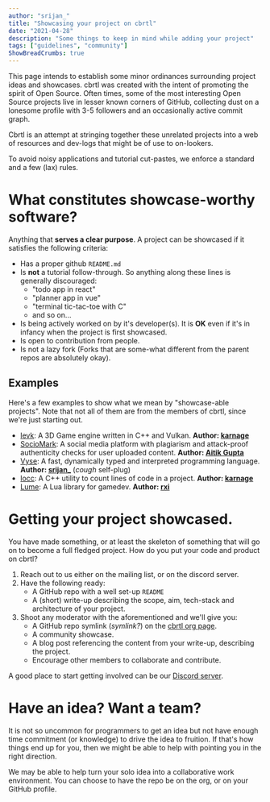 ```yaml
---
author: "srijan_"
title: "Showcasing your project on cbrtl"
date: "2021-04-28"
description: "Some things to keep in mind while adding your project"
tags: ["guidelines", "community"]
ShowBreadCrumbs: true 
---
```


This page intends to establish some minor ordinances surrounding project ideas and showcases.
cbrtl was created with the intent of promoting the spirit of Open Source.
Often times, some of the most interesting Open Source projects live in lesser known corners of GitHub,
collecting dust on a lonesome profile with 3-5 followers and an occasionally active commit graph.

Cbrtl is an attempt at stringing together these unrelated projects into a web of resources and dev-logs
that might be of use to on-lookers.

To avoid noisy applications and tutorial cut-pastes, we enforce a standard and a few (lax) rules.

# What constitutes showcase-worthy software?

Anything that **serves a clear purpose**.
A project can be showcased if it satisfies the following criteria:
- Has a proper github `README.md`
- Is **not** a tutorial follow-through.
  So anything along these lines is generally discouraged:
  - "todo app in react"
  - "planner app in vue"
  - "terminal tic-tac-toe with C"
  - and so on...
- Is being actively worked on by it's developer(s).
  It is **OK** even if it's in infancy when the project is first showcased.
- Is open to contribution from people.
- Is not a lazy fork (Forks that are some-what different from the parent repos are absolutely okay).

## Examples 
Here's a few examples to show what we mean by "showcase-able projects".
Note that not all of them are from the members of cbrtl, since we're just starting out.

- [levk](https://github.com/karnkaul/LittleEngineVk): A 3D Game engine written in C++ and
  Vulkan. **Author: [karnage](https://github.com/karnkaul)**
- [SocioMark](https://aitikgupta.github.io/sociomark/): A social media platform with 
  plagiarism and attack-proof authenticity checks for user uploaded content. 
  **Author: [Aitik Gupta](https://github.com/aitikgupta)**
- [Vyse](https://github.com/srijan-paul/snap): A fast, dynamically typed and interpreted programming
  language. **Author: [srijan_](https://github.com/srijan-paul)** (*cough* self-plug)
- [locc](https://github.com/karnkaul/locc): A C++ utility to count lines of code in a project.
  **Author: [karnage](https://github.com/karnkaul)**
- [Lume](https://github.com/rxi/lume): A Lua library for gamedev. **Author: [rxi](https://github.com/rxi)**

# Getting your project showcased.
You have made something, or at least the skeleton of something that will go on to become a full fledged project.
How do you put your code and product on cbrtl?

1. Reach out to us either on the mailing list, or on the discord server.
2. Have the following ready:
   - A GitHub repo with a well set-up `README`
   - A (short) write-up describing the scope, aim, tech-stack and architecture
    of your project.
3. Shoot any moderator with the aforementioned and we'll give you:
    - A GitHub repo symlink (*symlink?*) on the [cbrtl org page](https://github.com/cbrtl).
    - A community showcase.
    - A blog post referencing the content from your write-up, describing the project.
    - Encourage other members to collaborate and contribute.

A good place to start getting involved can be our [Discord server](https://discord.gg/3qry3u569v).

# Have an idea? Want a team? 
It is not so uncommon for programmers to get an idea but not have enough time commitment (or knowledge) to drive the idea to fruition.
If that's how things end up for you, then we might be able to help with pointing you in the right direction. 

We may be able to help turn your solo idea into a collaborative work environment.
You can choose to have the repo be on the org, or on your GitHub profile.
